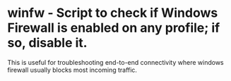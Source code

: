 # winfw - Script to check if Windows Firewall is enabled on any profile; if so, disable it.

This is useful for troubleshooting end-to-end connectivity where windows firewall usually blocks most incoming traffic.
